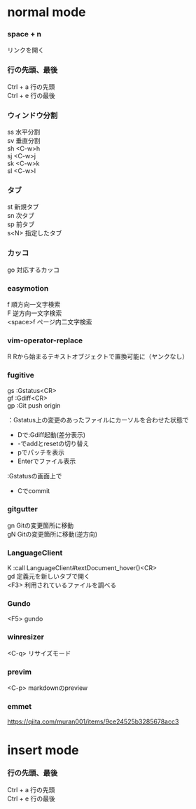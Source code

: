 # normal mode  

### space + n  
リンクを開く  

### 行の先頭、最後
Ctrl + a 行の先頭  
Ctrl + e 行の最後  

### ウィンドウ分割
ss 水平分割  
sv 垂直分割  
sh \<C-w\>h  
sj \<C-w\>j  
sk \<C-w\>k  
sl \<C-w\>l  

### タブ
st 新規タブ  
sn 次タブ  
sp 前タブ  
s\<N\> 指定したタブ  

### カッコ
go 対応するカッコ  

### easymotion
f 順方向一文字検索  
F 逆方向一文字検索  
\<space\>f ページ内二文字検索  

### vim-operator-replace
R  Rから始まるテキストオブジェクトで置換可能に（ヤンクなし）  

### fugitive
gs :Gstatus\<CR\>  
gf :Gdiff\<CR\>  
gp :Git push origin  

：Gstatus上の変更のあったファイルにカーソルを合わせた状態で  
 * Dで:Gdiff起動(差分表示)  
 * -でaddとresetの切り替え  
 * pでパッチを表示  
 * Enterでファイル表示  
  
:Gstatusの画面上で  
 * Cでcommit  

### gitgutter
gn Gitの変更箇所に移動  
gN Gitの変更箇所に移動(逆方向)  

### LanguageClient
K :call LanguageClient#textDocument_hover()\<CR\>  
gd 定義元を新しいタブで開く  
\<F3\> 利用されているファイルを調べる  

### Gundo
\<F5\> gundo  

### winresizer
\<C-q\> リサイズモード  

### previm
\<C-p\> markdownのpreview  

### emmet
https://qiita.com/muran001/items/9ce24525b3285678acc3  

# insert mode

### 行の先頭、最後
Ctrl + a 行の先頭  
Ctrl + e 行の最後  
